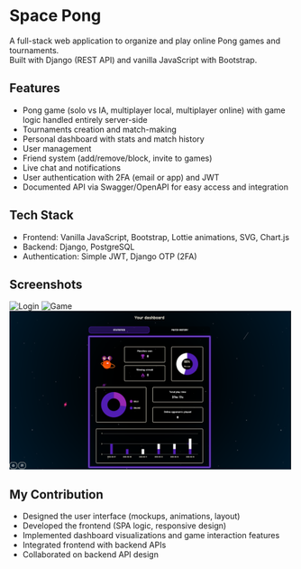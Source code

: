 # Space Pong

A full-stack web application to organize and play online Pong games and tournaments.  
Built with Django (REST API) and vanilla JavaScript with Bootstrap.

## Features

- Pong game (solo vs IA, multiplayer local, multiplayer online) with game logic handled entirely server-side  
- Tournaments creation and match-making  
- Personal dashboard with stats and match history  
- User management  
- Friend system (add/remove/block, invite to games)  
- Live chat and notifications  
- User authentication with 2FA (email or app) and JWT  
- Documented API via Swagger/OpenAPI for easy access and integration 

## Tech Stack
- Frontend: Vanilla JavaScript, Bootstrap, Lottie animations, SVG, Chart.js
- Backend: Django, PostgreSQL
- Authentication: Simple JWT, Django OTP (2FA)

## Screenshots

<img src="screenshots/login.gif" alt="Login" width="500" />

<img src="screenshots/game.gif" alt="Game" width="500" />

<img src="screenshots/dashboard.png" alt="Dashboard" width="500" />

## My Contribution

- Designed the user interface (mockups, animations, layout)
- Developed the frontend (SPA logic, responsive design)
- Implemented dashboard visualizations and game interaction features  
- Integrated frontend with backend APIs  
- Collaborated on backend API design
